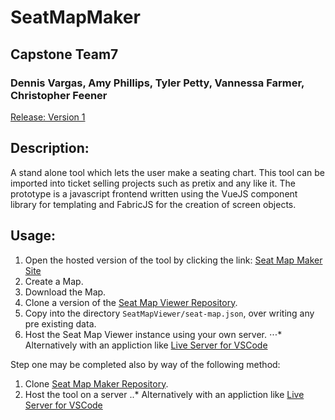 # SeatMapMaker
## Capstone Team7
### Dennis Vargas, Amy Phillips, Tyler Petty, Vannessa Farmer, Christopher Feener

[Release: Version 1](https://github.com/WSUVCapstoneTeam7/SeatMapMaker/releases/latest)

## Description:
A stand alone tool which lets the user make a seating chart. This tool can be imported into ticket selling projects such as pretix and any like it. 
The prototype is a javascript frontend written using the VueJS component library for templating and FabricJS for the creation of screen objects.

## Usage:
1. Open the hosted version of the tool by clicking the link: [Seat Map Maker Site](https://wsuvcapstoneteam7.github.io/SeatMapMaker/)
2. Create a Map.
3. Download the Map.
4. Clone a version of the [Seat Map Viewer Repository](https://github.com/WSUVCapstoneTeam7/SeatMapViewer).
5. Copy into the directory `SeatMapViewer/seat-map.json`, over writing any pre existing data.
6. Host the Seat Map Viewer instance using your own server.
⋅⋅⋅* Alternatively with an appliction like [Live Server for VSCode](https://marketplace.visualstudio.com/items?itemName=ritwickdey.LiveServer)

Step one may be completed also by way of the following method:
1. Clone [Seat Map Maker Repository](https://github.com/WSUVCapstoneTeam7/SeatMapMaker).
2. Host the tool on a server
..* Alternatively with an appliction like [Live Server for VSCode](https://marketplace.visualstudio.com/items?itemName=ritwickdey.LiveServer)
